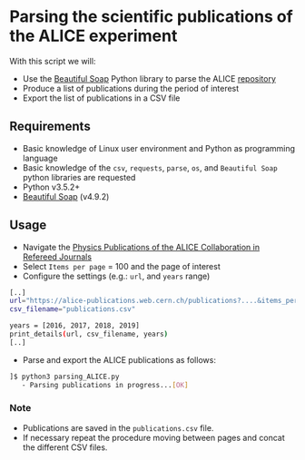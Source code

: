 # Parsing the scientific publications of the ALICE experiment

With this script we will:

* Use the [Beautiful Soap](https://www.crummy.com/software/BeautifulSoup/bs4/doc/) Python library to parse the ALICE [repository](https://alice-publications.web.cern.ch/publications)
* Produce a list of publications during the period of interest
* Export the list of publications in a CSV file

## Requirements

* Basic knowledge of Linux user environment and Python as programming language
* Basic knowledge of the `csv`, `requests`, `parse`, `os`, and `Beautiful Soap` python libraries are requested
* Python v3.5.2+
* [Beautiful Soap](https://www.crummy.com/software/BeautifulSoup/bs4/doc/) (v4.9.2)

## Usage

* Navigate the [Physics Publications of the ALICE Collaboration in Refereed Journals](https://alice-publications.web.cern.ch/publications)
* Select `Items per page` = 100 and the page of interest
* Configure the settings (e.g.: `url`, and `years` range)

```sh
[..]
url="https://alice-publications.web.cern.ch/publications?....&items_per_page=100"
csv_filename="publications.csv"

years = [2016, 2017, 2018, 2019]
print_details(url, csv_filename, years)
[..]
```

* Parse and export the ALICE publications as follows:

```sh
]$ python3 parsing_ALICE.py
   - Parsing publications in progress...[OK]
```

### Note

* Publications are saved in the `publications.csv` file.
* If necessary repeat the procedure moving between pages and concat the different CSV files.
